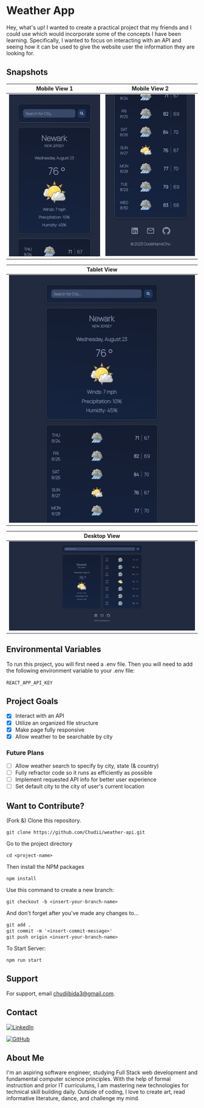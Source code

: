 # Weather App

Hey, what's up! I wanted to create a practical project that my friends and I could use which would incorporate some of the concepts I have been learning. Specifically, I wanted to focus on interacting with an API and seeing how it can be used to give the website user the information they are looking for.

## Snapshots

| Mobile View 1 | Mobile View 2 |
|-------------|-------------|
|![Mobile View 1](src/assets/screenshots/mobile-view-1.jpg)|![Mobile View 2](src/assets/screenshots/mobile-view-2.jpg)|

| Tablet View |
|-------------|
| ![Tablet View](src/assets/screenshots/ipad-view.jpg) |

| Desktop View |
|--------------|
|![Desktop View](src/assets/screenshots/desktop-view.jpg)|

## Environmental Variables

To run this project, you will first need a .env file. Then you will need to add the following environment variable to your .env file:

`REACT_APP_API_KEY`

## Project Goals

- [x] Interact with an API
- [x] Utilize an organized file structure
- [x] Make page fully responsive
- [x] Allow weather to be searchable by city

### Future Plans

- [ ] Allow weather search to specify by city, state (& country)
- [ ] Fully refractor code so it runs as efficiently as possible
- [ ] Implement requested API info for better user experience
- [ ] Set default city to the city of user's current location

## Want to Contribute? 

(Fork &) Clone this repository.

```
git clone https://github.com/Chudii/weather-api.git
```
Go to the project directory
```
cd <project-name>
```
Then install the NPM packages
```
npm install
```
Use this command to create a new branch:
```
git checkout -b <insert-your-branch-name>
```
And don't forget after you've made any changes to...
```
git add .
git commit -m '<insert-commit-message>'
git push origin <insert-your-branch-name>
```
To Start Server:
```
npm run start
```

## Support

For support, email [chudiibida3@gmail.com](mailto:chudiibida3@gmail.com).

## Contact

[![LinkedIn](https://img.shields.io/badge/linkedin-0A66C2?style=for-the-badge&logo=linkedin&logoColor=white)](https://www.linkedin.com/in/chudi-ibida/)

[![GitHub](https://img.shields.io/badge/github-181717?style=for-the-badge&logo=github&logoColor=white)](https://github.com/Chudii)

## About Me

I'm an aspiring software engineer, studying Full Stack web development and fundamental computer science principles. With the help of formal instruction and prior IT curriculums, I am mastering new technologies for technical skill building daily. Outside of coding, I love to create art, read informative literature, dance, and challenge my mind. 